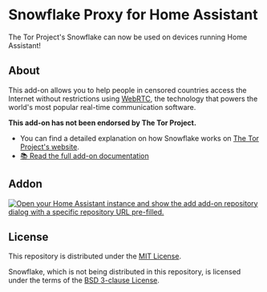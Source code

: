 # Snowflake Proxy for Home Assistant

The Tor Project's Snowflake can now be used on devices running Home Assistant!

## About

This add-on allows you to help people in censored countries access the Internet
without restrictions using [WebRTC](https://en.wikipedia.org/wiki/WebRTC), the
technology that powers the world's most popular real-time communication
software.

**This add-on has not been endorsed by The Tor Project.**

- You can find a detailed explanation on how Snowflake works on
  [The Tor Project's website](https://snowflake.torproject.org).
- [📚 Read the full add-on documentation][addon-documentation]

## Addon

[![Open your Home Assistant instance and show the add add-on repository dialog with a specific repository URL pre-filled.](https://my.home-assistant.io/badges/supervisor_add_addon_repository.svg)](https://my.home-assistant.io/redirect/supervisor_add_addon_repository/?repository_url=https%3A%2F%2Fgithub.com%2Fsvenrobbie%2Fsnowflake_for_HA)

## License

This repository is distributed under the [MIT License][license].

Snowflake, which is not being distributed in this repository, is licensed under
the terms of the
[BSD 3-clause License](https://gitlab.torproject.org/tpo/anti-censorship/pluggable-transports/snowflake/-/blob/main/LICENSE).

[addon-documentation]: snowflake/DOCS.md
[license]: LICENSE
